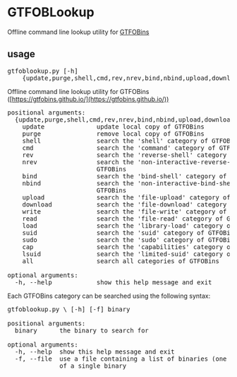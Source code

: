 # GTFOBLookup
Offline command line lookup utility for [GTFOBins](https://github.com/GTFOBins/GTFOBins.github.io)

## usage
<pre>
gtfoblookup.py [-h]
    {update,purge,shell,cmd,rev,nrev,bind,nbind,upload,download,write,read,load,suid,sudo,cap,lsuid,all}...
</pre>
Offline command line lookup utility for GTFOBins ([https://gtfobins.github.io/](https://gtfobins.github.io/))
<pre>
positional arguments:
  {update,purge,shell,cmd,rev,nrev,bind,nbind,upload,download,write,read,load,suid,sudo,cap,lsuid,all}
    update              update local copy of GTFOBins
    purge               remove local copy of GTFOBins
    shell               search the 'shell' category of GTFOBins
    cmd                 search the 'command' category of GTFOBins
    rev                 search the 'reverse-shell' category of GTFOBins
    nrev                search the 'non-interactive-reverse-shell' category of
                        GTFOBins
    bind                search the 'bind-shell' category of GTFOBins
    nbind               search the 'non-interactive-bind-shell' category of
                        GTFOBins
    upload              search the 'file-upload' category of GTFOBins
    download            search the 'file-download' category of GTFOBins
    write               search the 'file-write' category of GTFOBins
    read                search the 'file-read' category of GTFOBins
    load                search the 'library-load' category of GTFOBins
    suid                search the 'suid' category of GTFOBins
    sudo                search the 'sudo' category of GTFOBins
    cap                 search the 'capabilities' category of GTFOBins
    lsuid               search the 'limited-suid' category of GTFOBins
    all                 search all categories of GTFOBins

optional arguments:
  -h, --help            show this help message and exit
</pre>
Each GTFOBins category can be searched using the following syntax:
<pre>
gtfoblookup.py \<category\> [-h] [-f] binary

positional arguments:
  binary      the binary to search for

optional arguments:
  -h, --help  show this help message and exit
  -f, --file  use a file containing a list of binaries (one per line) instead
              of a single binary
</pre>
